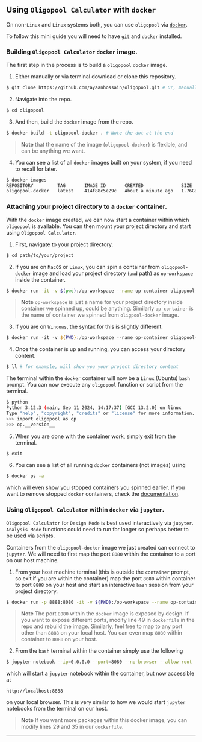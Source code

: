 ## Using `Oligopool Calculator` with `docker`

On non-`Linux` and `Linux` systems both, you can use `oligopool` via [`docker`](https://docs.docker.com/desktop/).

To follow this mini guide you will need to have [`git`](https://git-scm.com/book/en/v2/Getting-Started-Installing-Git) and `docker` installed.


### Building `Oligopool Calculator` `docker` image.

The first step in the process is to build a `oligopool` `docker` image.

1. Either manually or via terminal download or clone this repository.
```bash
$ git clone https://github.com/ayaanhossain/oligopool.git # Or, manually download repository
```

2. Navigate into the repo.
```bash
$ cd oligopool
```

3. And then, build the `docker` image from the repo.
```bash
$ docker build -t oligopool-docker . # Note the dot at the end
```
> **Note** that the name of the image (`oligopool-docker`) is flexible, and can be anything we want.

4. You can see a list of all `docker` images built on your system, if you need to recall for later.
```bash
$ docker images
REPOSITORY         TAG       IMAGE ID       CREATED              SIZE
oligopool-docker   latest    414f88c5e29c   About a minute ago   1.76GB
```

### Attaching your project directory to a `docker` container.

With the `docker` image created, we can now start a container within which `oligopool` is available. You can then mount your project directory and start using `Oligopool Calculator`.

1. First, navigate to your project directory.
```bash
$ cd path/to/your/project
```

2. If you are on `MacOS` or `Linux`, you can spin a container from `oligopool-docker` image and load your project directory (`pwd` path) as `op-workspace` inside the container.
```bash
$ docker run -it -v $(pwd):/op-workspace --name op-container oligopool-docker # Loads your project directory
```
> **Note** `op-workspace` is just a name for your project directory inside container we spinned up, could be anything. Similarly `op-container` is the name of container we spinned from `oligpool-docker` image.

3. If you are on `Windows`, the syntax for this is slightly different.
```powershell
$ docker run -it -v ${PWD}:/op-workspace --name op-container oligopool-docker # Loads your project directory
```

4. Once the container is up and running, you can access your directory content.
```bash
$ ll # for example, will show you your project directory content
```
The terminal within the `docker` container will now be a `Linux` (Ubuntu) `bash` prompt. You can now execute any `oligopool` function or script from the terminal.
```bash
$ python
Python 3.12.3 (main, Sep 11 2024, 14:17:37) [GCC 13.2.0] on linux
Type "help", "copyright", "credits" or "license" for more information.
>>> import oligopool as op
>>> op.__version__
```

5. When you are done with the container work, simply exit from the terminal.
```bash
$ exit
```

6. You can see a list of all running `docker` containers (not images) using
```bash
$ docker ps -a
```
which will even show you stopped containers you spinned earlier. If you want to remove stopped `docker` containers, check the [documentation](https://docs.docker.com/reference/cli/docker/container/rm/).


### Using `Oligopool Calculator` within `docker` via `jupyter`.

`Oligopool Calculator` for `Design Mode` is best used interactively via `jupyter`. `Analysis Mode` functions could need to run for longer so perhaps better to be used via scripts.

Containers from the `oligopool-docker` image we just created can connect to `jupyter`. We will need to first map the port `8080` within the container to a port on our host machine.

1. From your host machine terminal (this is outside the `container` prompt, so exit if you are within the container) map the port `8080` within container to port `8888` on your host and start an interactive `bash` session from your project directory.
```bash
$ docker run -p 8888:8080 -it -v ${PWD}:/op-workspace --name op-container oligopool-docker
```
> **Note** The port `8080` within the `docker` image is exposed by design. If you want to expose different ports, modify line 49 in `dockerfile` in the repo and rebuild the image.
> Similarly, feel free to map to any port other than `8888` on your local host. You can even map `8080` within container to `8080` on your host.

2. From the `bash` terminal within the container simply use the following
```bash
$ jupyter notebook --ip=0.0.0.0 --port=8080 --no-browser --allow-root
```
which will start a `jupyter` notebook within the container, but now accessible at
```
http://localhost:8888
```
on your local browser. This is very similar to how we would start `jupyter` notebooks from the terminal on our host.


> **Note** If you want more packages within this docker image, you can modify lines 29 and 35 in our `dockerfile`.

---